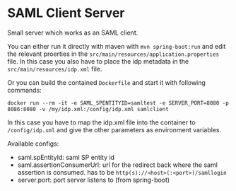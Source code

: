 # SAML Client Server
Small server which works as an SAML client.

You can either run it directly with maven with ``mvn spring-boot:run`` and edit the relevant proerties in the ``src/main/resources/application.properties`` file. In this case you also have to place the idp metadata in the ``src/main/resources/idp.xml`` file.

Or you can build the contained ``Dockerfile`` and start it with following commands:
```docker build -t samlclient .
docker run --rm -it -e SAML_SPENTITYID=samltest -e SERVER_PORT=8080 -p 8086:8080 -v /my/idp.xml:/config/idp.xml samlclient
```
In this case you have to map the idp.xml file into the container to ``/config/idp.xml`` and give the other parameters as environment variables.

Available configs:
* saml.spEntityId: saml SP entity id
* saml.assertionConsumerUrl: url for the redirect back where the saml assertion is consumed. has to be `http(s)://<host>(:<port>)/samllogin`
* server.port: port server listens to (from spring-boot)